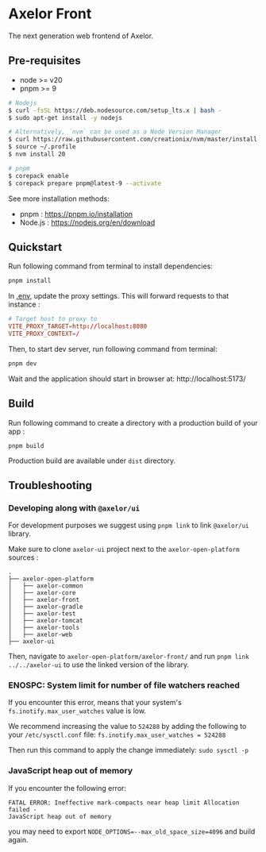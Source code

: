 # Axelor Front

The next generation web frontend of Axelor.

## Pre-requisites

- node >= v20
- pnpm >= 9

```bash
# Nodejs
$ curl -fsSL https://deb.nodesource.com/setup_lts.x | bash -
$ sudo apt-get install -y nodejs

# Alternatively, `nvm` can be used as a Node Version Manager
$ curl https://raw.githubusercontent.com/creationix/nvm/master/install.sh | bash
$ source ~/.profile
$ nvm install 20

# pnpm
$ corepack enable
$ corepack prepare pnpm@latest-9 --activate
```

See more installation methods:
- pnpm : https://pnpm.io/installation
- Node.js : https://nodejs.org/en/download

## Quickstart

Run following command from terminal to install dependencies:

```bash
pnpm install
```

In [.env](.env), update the proxy settings. This will forward requests to that instance :

```conf
# Target host to proxy to
VITE_PROXY_TARGET=http://localhost:8080
VITE_PROXY_CONTEXT=/
```

Then, to start dev server, run following command from terminal:

```bash
pnpm dev
```

Wait and the application should start in browser at: http://localhost:5173/

## Build

Run following command to create a directory with a production build of your app :

```
pnpm build
```

Production build are available under `dist` directory.

## Troubleshooting

### Developing along with `@axelor/ui`

For development purposes we suggest using `pnpm link` to link `@axelor/ui` library. 

Make sure to clone `axelor-ui` project next to the `axelor-open-platform` sources :
```
.
├── axelor-open-platform
│   ├── axelor-common
│   ├── axelor-core
│   ├── axelor-front
│   ├── axelor-gradle
│   ├── axelor-test
│   ├── axelor-tomcat
│   ├── axelor-tools
│   ├── axelor-web
├── axelor-ui
```
Then, navigate to `axelor-open-platform/axelor-front/` and run `pnpm link ../../axelor-ui` 
to use the linked version of the library.

### ENOSPC: System limit for number of file watchers reached

If you encounter this error, means that your system's `fs.inotify.max_user_watches` value is low.

We recommend increasing the value to `524288` by adding the following to your `/etc/sysctl.conf` file: 
`fs.inotify.max_user_watches = 524288`

Then run this command to apply the change immediately: `sudo sysctl -p`

### JavaScript heap out of memory

If you encounter the following error:

```
FATAL ERROR: Ineffective mark-compacts near heap limit Allocation failed -
JavaScript heap out of memory
```

you may need to export `NODE_OPTIONS=--max_old_space_size=4096` and build again.
